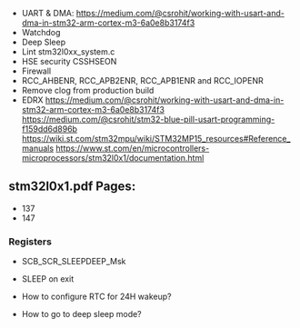 - UART & DMA: https://medium.com/@csrohit/working-with-usart-and-dma-in-stm32-arm-cortex-m3-6a0e8b3174f3
- Watchdog
- Deep Sleep
- Lint stm32l0xx_system.c
- HSE security CSSHSEON
- Firewall
- RCC_AHBENR, RCC_APB2ENR, RCC_APB1ENR and RCC_IOPENR
- Remove clog from production build
- EDRX
https://medium.com/@csrohit/working-with-usart-and-dma-in-stm32-arm-cortex-m3-6a0e8b3174f3
https://medium.com/@csrohit/stm32-blue-pill-usart-programming-f159dd6d896b
https://wiki.st.com/stm32mpu/wiki/STM32MP15_resources#Reference_manuals
https://www.st.com/en/microcontrollers-microprocessors/stm32l0x1/documentation.html


## stm32l0x1.pdf Pages:
- 137
- 147

### Registers
- SCB_SCR_SLEEPDEEP_Msk
- SLEEP on exit


- How to configure RTC for 24H wakeup?
- How to go to deep sleep mode?
